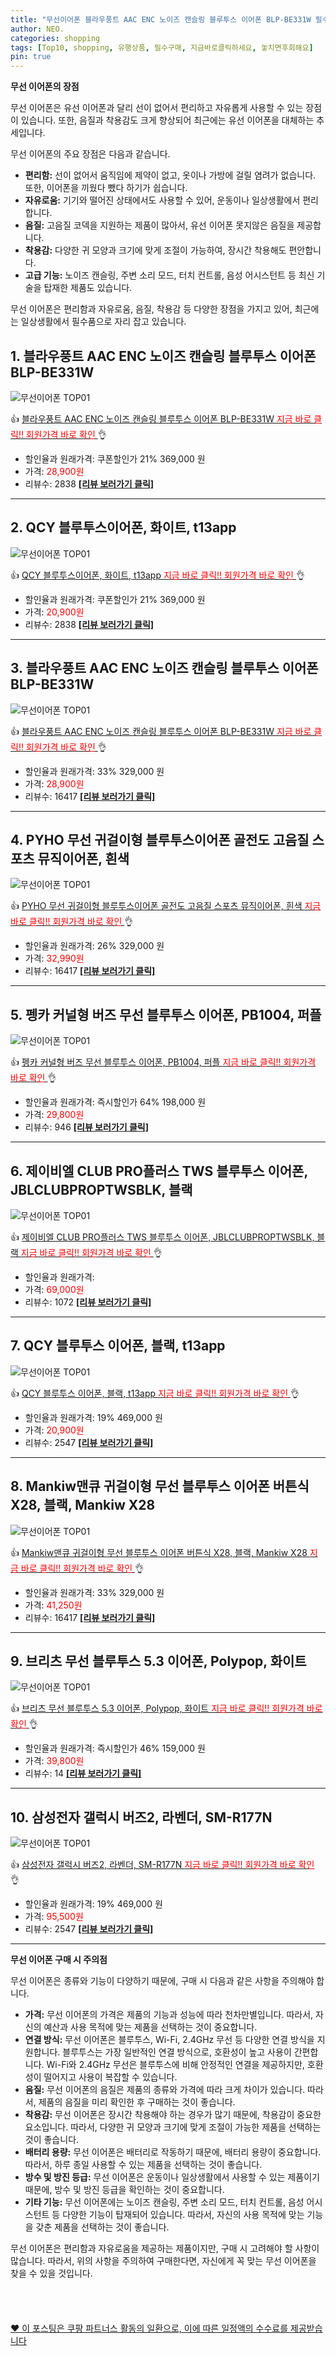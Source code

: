 ```yaml
---
title: "무선이어폰 블라우풍트 AAC ENC 노이즈 캔슬링 블루투스 이어폰 BLP-BE331W 필수 필요 추천 제품 비교 최저 가격 비교 장점 구매 후기 구매평"
author: NEO.
categories: shopping
tags: [Top10, shopping, 유행상품, 필수구매, 지금바로클릭하세요, 놓치면후회해요]
pin: true
---
```

**무선 이어폰의 장점**

무선 이어폰은 유선 이어폰과 달리 선이 없어서 편리하고 자유롭게 사용할 수 있는 장점이 있습니다. 또한, 음질과 착용감도 크게 향상되어 최근에는 유선 이어폰을 대체하는 추세입니다.

무선 이어폰의 주요 장점은 다음과 같습니다.

* **편리함:** 선이 없어서 움직임에 제약이 없고, 옷이나 가방에 걸릴 염려가 없습니다. 또한, 이어폰을 끼웠다 뺐다 하기가 쉽습니다.
* **자유로움:** 기기와 떨어진 상태에서도 사용할 수 있어, 운동이나 일상생활에서 편리합니다.
* **음질:** 고음질 코덱을 지원하는 제품이 많아서, 유선 이어폰 못지않은 음질을 제공합니다.
* **착용감:** 다양한 귀 모양과 크기에 맞게 조절이 가능하여, 장시간 착용해도 편안합니다.
* **고급 기능:** 노이즈 캔슬링, 주변 소리 모드, 터치 컨트롤, 음성 어시스턴트 등 최신 기술을 탑재한 제품도 있습니다.

무선 이어폰은 편리함과 자유로움, 음질, 착용감 등 다양한 장점을 가지고 있어, 최근에는 일상생활에서 필수품으로 자리 잡고 있습니다.

   

## 1. 블라우풍트 AAC ENC 노이즈 캔슬링 블루투스 이어폰 BLP-BE331W

![무선이어폰 TOP01](https://thumbnail7.coupangcdn.com/thumbnails/remote/490x490ex/image/vendor_inventory/00a6/54c86d39dd4149a276455d8e0524d7fb5c89bb63d49632b53a81704698ec.jpg)


👍 [블라우풍트 AAC ENC 노이즈 캔슬링 블루투스 이어폰 BLP-BE331W <font color=red> 지금 바로 클릭!! 회원가격 바로 확인 </font> ](https://link.coupang.com/re/AFFSDP?lptag=AF3617701&subid=GithubCoopas&pageKey=6577822503&traceid=V0-153&itemId=14790109733&vendorItemId=82676212615) 👌 


- 할인율과 원래가격: 쿠폰할인가 21%  369,000   원
- 가격: <span style='color:red'>28,900원</span>
- 리뷰수: 2838  [**[리뷰 보러가기 클릭]**](https://link.coupang.com/re/AFFSDP?lptag=AF3617701&subid=GithubCoopas&pageKey=6577822503&traceid=V0-153&itemId=14790109733&vendorItemId=82676212615)

---


   

## 2. QCY 블루투스이어폰, 화이트, t13app

![무선이어폰 TOP01](https://thumbnail8.coupangcdn.com/thumbnails/remote/490x490ex/image/retail/images/8488529899314438-79efdbc9-574a-476e-a78b-dd8fbaf34d20.jpg)


👍 [QCY 블루투스이어폰, 화이트, t13app <font color=red> 지금 바로 클릭!! 회원가격 바로 확인 </font> ](https://link.coupang.com/re/AFFSDP?lptag=AF3617701&subid=GithubCoopas&pageKey=6572373138&traceid=V0-153&itemId=14758141683&vendorItemId=78636438577) 👌 


- 할인율과 원래가격: 쿠폰할인가 21%  369,000   원
- 가격: <span style='color:red'>20,900원</span>
- 리뷰수: 2838  [**[리뷰 보러가기 클릭]**](https://link.coupang.com/re/AFFSDP?lptag=AF3617701&subid=GithubCoopas&pageKey=6572373138&traceid=V0-153&itemId=14758141683&vendorItemId=78636438577)

---


   

## 3. 블라우풍트 AAC ENC 노이즈 캔슬링 블루투스 이어폰 BLP-BE331W

![무선이어폰 TOP01](https://thumbnail7.coupangcdn.com/thumbnails/remote/490x490ex/image/vendor_inventory/00a6/54c86d39dd4149a276455d8e0524d7fb5c89bb63d49632b53a81704698ec.jpg)


👍 [블라우풍트 AAC ENC 노이즈 캔슬링 블루투스 이어폰 BLP-BE331W <font color=red> 지금 바로 클릭!! 회원가격 바로 확인 </font> ](https://link.coupang.com/re/AFFSDP?lptag=AF3617701&subid=GithubCoopas&pageKey=6577822503&traceid=V0-153&itemId=14790109733&vendorItemId=82676212615) 👌 


- 할인율과 원래가격: 33%  329,000   원
- 가격: <span style='color:red'>28,900원</span>
- 리뷰수: 16417  [**[리뷰 보러가기 클릭]**](https://link.coupang.com/re/AFFSDP?lptag=AF3617701&subid=GithubCoopas&pageKey=6577822503&traceid=V0-153&itemId=14790109733&vendorItemId=82676212615)

---


   

## 4. PYHO 무선 귀걸이형 블루투스이어폰 골전도 고음질 스포츠 뮤직이어폰, 흰색

![무선이어폰 TOP01](https://thumbnail6.coupangcdn.com/thumbnails/remote/490x490ex/image/vendor_inventory/bba8/5895f23ad30dd951654ebb62faa988f09f15c8608423b8bc59436aa192d0.jpg)


👍 [PYHO 무선 귀걸이형 블루투스이어폰 골전도 고음질 스포츠 뮤직이어폰, 흰색 <font color=red> 지금 바로 클릭!! 회원가격 바로 확인 </font> ](https://link.coupang.com/re/AFFSDP?lptag=AF3617701&subid=GithubCoopas&pageKey=7708703033&traceid=V0-153&itemId=20658170702&vendorItemId=87731020808) 👌 


- 할인율과 원래가격: 26%  329,000   원
- 가격: <span style='color:red'>32,990원</span>
- 리뷰수: 16417  [**[리뷰 보러가기 클릭]**](https://link.coupang.com/re/AFFSDP?lptag=AF3617701&subid=GithubCoopas&pageKey=7708703033&traceid=V0-153&itemId=20658170702&vendorItemId=87731020808)

---


   

## 5. 펭카 커널형 버즈 무선 블루투스 이어폰, PB1004, 퍼플

![무선이어폰 TOP01](https://thumbnail7.coupangcdn.com/thumbnails/remote/490x490ex/image/retail/images/2727712484324036-6b1b4c26-2873-432d-96f0-ea4599d80745.jpg)


👍 [펭카 커널형 버즈 무선 블루투스 이어폰, PB1004, 퍼플 <font color=red> 지금 바로 클릭!! 회원가격 바로 확인 </font> ](https://link.coupang.com/re/AFFSDP?lptag=AF3617701&subid=GithubCoopas&pageKey=6408661241&traceid=V0-153&itemId=13734234300&vendorItemId=85514693709) 👌 


- 할인율과 원래가격: 즉시할인가 64%  198,000   원
- 가격: <span style='color:red'>29,800원</span>
- 리뷰수: 946  [**[리뷰 보러가기 클릭]**](https://link.coupang.com/re/AFFSDP?lptag=AF3617701&subid=GithubCoopas&pageKey=6408661241&traceid=V0-153&itemId=13734234300&vendorItemId=85514693709)

---


   

## 6. 제이비엘 CLUB PRO플러스 TWS 블루투스 이어폰, JBLCLUBPROPTWSBLK, 블랙

![무선이어폰 TOP01](https://thumbnail9.coupangcdn.com/thumbnails/remote/490x490ex/image/vendor_inventory/d612/baca7ca2a97250bd7e6f19482ae9e9f5cd7f0a2619135310be161f689e91.jpg)


👍 [제이비엘 CLUB PRO플러스 TWS 블루투스 이어폰, JBLCLUBPROPTWSBLK, 블랙 <font color=red> 지금 바로 클릭!! 회원가격 바로 확인 </font> ](https://link.coupang.com/re/AFFSDP?lptag=AF3617701&subid=GithubCoopas&pageKey=4605083488&traceid=V0-153&itemId=5684673721&vendorItemId=80858301305) 👌 


- 할인율과 원래가격: 
- 가격: <span style='color:red'>69,000원</span>
- 리뷰수: 1072  [**[리뷰 보러가기 클릭]**](https://link.coupang.com/re/AFFSDP?lptag=AF3617701&subid=GithubCoopas&pageKey=4605083488&traceid=V0-153&itemId=5684673721&vendorItemId=80858301305)

---


   

## 7. QCY 블루투스 이어폰, 블랙, t13app

![무선이어폰 TOP01](https://thumbnail7.coupangcdn.com/thumbnails/remote/490x490ex/image/retail/images/8480788605212626-6346df1b-4fb2-4251-ae2f-db1f70c74dbc.jpg)


👍 [QCY 블루투스 이어폰, 블랙, t13app <font color=red> 지금 바로 클릭!! 회원가격 바로 확인 </font> ](https://link.coupang.com/re/AFFSDP?lptag=AF3617701&subid=GithubCoopas&pageKey=6572373138&traceid=V0-153&itemId=14758165637&vendorItemId=78982228495) 👌 


- 할인율과 원래가격: 19%  469,000   원
- 가격: <span style='color:red'>20,900원</span>
- 리뷰수: 2547  [**[리뷰 보러가기 클릭]**](https://link.coupang.com/re/AFFSDP?lptag=AF3617701&subid=GithubCoopas&pageKey=6572373138&traceid=V0-153&itemId=14758165637&vendorItemId=78982228495)

---


   

## 8. Mankiw맨큐 귀걸이형 무선 블루투스 이어폰 버튼식 X28, 블랙, Mankiw X28

![무선이어폰 TOP01](https://thumbnail7.coupangcdn.com/thumbnails/remote/490x490ex/image/vendor_inventory/00b6/26d555af4b7a23b9eb74d9a2e1439a96ae2d76dc4cd1383b57a0d0cc459b.jpg)


👍 [Mankiw맨큐 귀걸이형 무선 블루투스 이어폰 버튼식 X28, 블랙, Mankiw X28 <font color=red> 지금 바로 클릭!! 회원가격 바로 확인 </font> ](https://link.coupang.com/re/AFFSDP?lptag=AF3617701&subid=GithubCoopas&pageKey=7299891765&traceid=V0-153&itemId=18677797570&vendorItemId=86379224603) 👌 


- 할인율과 원래가격: 33%  329,000   원
- 가격: <span style='color:red'>41,250원</span>
- 리뷰수: 16417  [**[리뷰 보러가기 클릭]**](https://link.coupang.com/re/AFFSDP?lptag=AF3617701&subid=GithubCoopas&pageKey=7299891765&traceid=V0-153&itemId=18677797570&vendorItemId=86379224603)

---


   

## 9. 브리츠 무선 블루투스 5.3 이어폰, Polypop, 화이트

![무선이어폰 TOP01](https://thumbnail7.coupangcdn.com/thumbnails/remote/490x490ex/image/retail/images/2023/06/29/16/1/d5104bbf-ea02-4e52-957e-e835a8349dce.jpg)


👍 [브리츠 무선 블루투스 5.3 이어폰, Polypop, 화이트 <font color=red> 지금 바로 클릭!! 회원가격 바로 확인 </font> ](https://link.coupang.com/re/AFFSDP?lptag=AF3617701&subid=GithubCoopas&pageKey=7432496594&traceid=V0-153&itemId=19307039905&vendorItemId=86421373648) 👌 


- 할인율과 원래가격: 즉시할인가 46%  159,000   원
- 가격: <span style='color:red'>39,800원</span>
- 리뷰수: 14  [**[리뷰 보러가기 클릭]**](https://link.coupang.com/re/AFFSDP?lptag=AF3617701&subid=GithubCoopas&pageKey=7432496594&traceid=V0-153&itemId=19307039905&vendorItemId=86421373648)

---


   

## 10. 삼성전자 갤럭시 버즈2, 라벤더, SM-R177N

![무선이어폰 TOP01](https://thumbnail6.coupangcdn.com/thumbnails/remote/490x490ex/image/vendor_inventory/ab95/757c9a2bec32c2262781323ead5fd35477e4707d02e88c0ec1b229f56120.jpg)


👍 [삼성전자 갤럭시 버즈2, 라벤더, SM-R177N <font color=red> 지금 바로 클릭!! 회원가격 바로 확인 </font> ](https://link.coupang.com/re/AFFSDP?lptag=AF3617701&subid=GithubCoopas&pageKey=7000607828&traceid=V0-153&itemId=10910028228&vendorItemId=87347919147) 👌 


- 할인율과 원래가격: 19%  469,000   원
- 가격: <span style='color:red'>95,500원</span>
- 리뷰수: 2547  [**[리뷰 보러가기 클릭]**](https://link.coupang.com/re/AFFSDP?lptag=AF3617701&subid=GithubCoopas&pageKey=7000607828&traceid=V0-153&itemId=10910028228&vendorItemId=87347919147)

---
**무선 이어폰 구매 시 주의점**

무선 이어폰은 종류와 기능이 다양하기 때문에, 구매 시 다음과 같은 사항을 주의해야 합니다.

* **가격:** 무선 이어폰의 가격은 제품의 기능과 성능에 따라 천차만별입니다. 따라서, 자신의 예산과 사용 목적에 맞는 제품을 선택하는 것이 중요합니다.
* **연결 방식:** 무선 이어폰은 블루투스, Wi-Fi, 2.4GHz 무선 등 다양한 연결 방식을 지원합니다. 블루투스는 가장 일반적인 연결 방식으로, 호환성이 높고 사용이 간편합니다. Wi-Fi와 2.4GHz 무선은 블루투스에 비해 안정적인 연결을 제공하지만, 호환성이 떨어지고 사용이 복잡할 수 있습니다.
* **음질:** 무선 이어폰의 음질은 제품의 종류와 가격에 따라 크게 차이가 있습니다. 따라서, 제품의 음질을 미리 확인한 후 구매하는 것이 좋습니다.
* **착용감:** 무선 이어폰은 장시간 착용해야 하는 경우가 많기 때문에, 착용감이 중요한 요소입니다. 따라서, 다양한 귀 모양과 크기에 맞게 조절이 가능한 제품을 선택하는 것이 좋습니다.
* **배터리 용량:** 무선 이어폰은 배터리로 작동하기 때문에, 배터리 용량이 중요합니다. 따라서, 하루 종일 사용할 수 있는 제품을 선택하는 것이 좋습니다.
* **방수 및 방진 등급:** 무선 이어폰은 운동이나 일상생활에서 사용할 수 있는 제품이기 때문에, 방수 및 방진 등급을 확인하는 것이 중요합니다.
* **기타 기능:** 무선 이어폰에는 노이즈 캔슬링, 주변 소리 모드, 터치 컨트롤, 음성 어시스턴트 등 다양한 기능이 탑재되어 있습니다. 따라서, 자신의 사용 목적에 맞는 기능을 갖춘 제품을 선택하는 것이 좋습니다.

무선 이어폰은 편리함과 자유로움을 제공하는 제품이지만, 구매 시 고려해야 할 사항이 많습니다. 따라서, 위의 사항을 주의하여 구매한다면, 자신에게 꼭 맞는 무선 이어폰을 찾을 수 있을 것입니다.<br><br><br><br><br> [ ❤  이 포스팅은 쿠팡 파트너스 활동의 일환으로, 이에 따른 일정액의 수수료를 제공받습니다](https://link.coupang.com/a/bcEFyh)